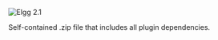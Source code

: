 ![Elgg 2.1](https://img.shields.io/badge/Elgg-2.1.x-orange.svg?style=flat-square)

Self-contained .zip file that includes all plugin dependencies.
